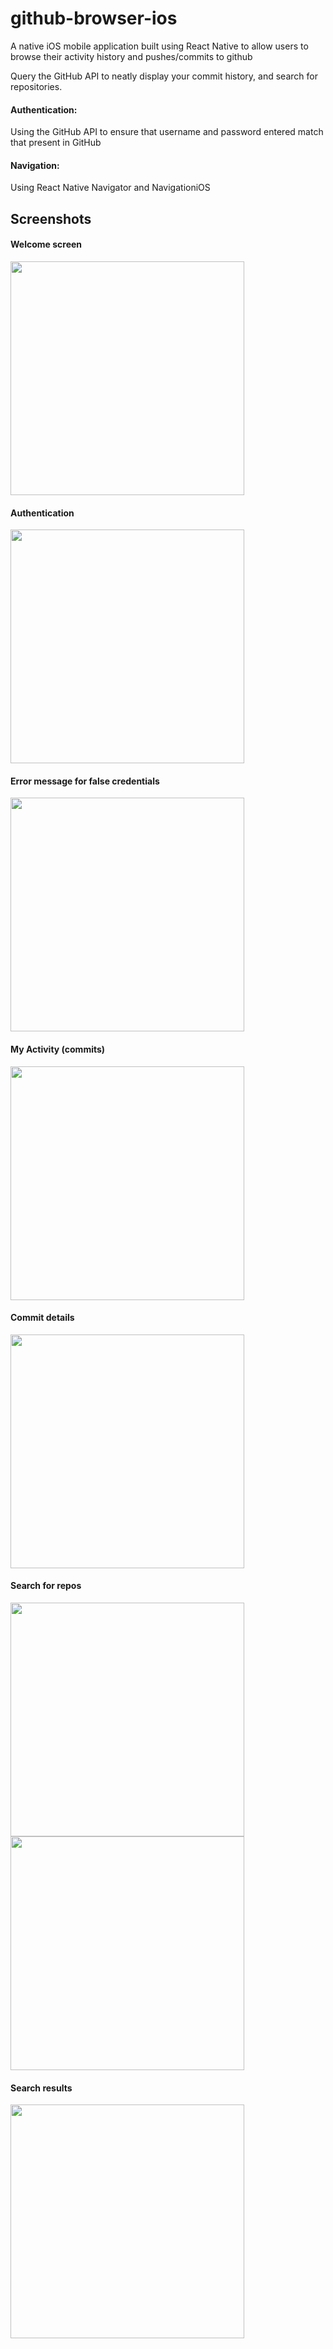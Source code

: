 # github-browser-ios
A native iOS mobile application built using React Native to allow users to browse their activity history and pushes/commits to github

Query the GitHub API to neatly display your commit history, and search for repositories.

#### Authentication:
Using the GitHub API to ensure that username and password entered match that present in GitHub

#### Navigation:
Using React Native Navigator and NavigationiOS

## Screenshots

#### Welcome screen
<img src="https://user-images.githubusercontent.com/28017034/29745593-c5ad469e-8a84-11e7-9801-0d6fbd56eeae.png" width="374"/>

#### Authentication
<img src="https://user-images.githubusercontent.com/28017034/29745594-c5bdb1fa-8a84-11e7-8153-203dc878366c.png" width="374" />

#### Error message for false credentials
<img src="https://user-images.githubusercontent.com/28017034/29745595-c5cef802-8a84-11e7-9a5c-dda9c7615c7b.png" width="374" />

#### My Activity (commits)
<img src="https://user-images.githubusercontent.com/28017034/29745599-c5d170aa-8a84-11e7-869f-0e84b08e4e5b.png" width="374" />

#### Commit details
<img src="https://user-images.githubusercontent.com/28017034/29745596-c5cf4aa0-8a84-11e7-94e6-0bec82f2ea23.png" width="374" />

#### Search for repos
<img src="https://user-images.githubusercontent.com/28017034/29745600-c5d208a8-8a84-11e7-96b5-a5e1ef9a739b.png" width="374" />

<img src="https://user-images.githubusercontent.com/28017034/29745597-c5d035b4-8a84-11e7-8671-8bd6a46e4503.png" width="374" />

#### Search results
<img src="https://user-images.githubusercontent.com/28017034/29745598-c5d08c4e-8a84-11e7-9cca-cf744e5374f9.png" width="374" />
